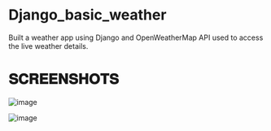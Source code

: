 # Django_basic_weather
Built a weather app using Django and OpenWeatherMap API used to access the live weather details.


# 𝐒𝐂𝐑𝐄𝐄𝐍𝐒𝐇𝐎𝐓𝐒


![image](https://github.com/Ridhesh05/Django_basic_weather/assets/123955317/7948ad1c-a9f0-4530-b31b-4ba784df0c83)



![image](https://github.com/Ridhesh05/Django_basic_weather/assets/123955317/7a7eb3b6-caf4-41d7-a49c-a11e4c3e8914)
